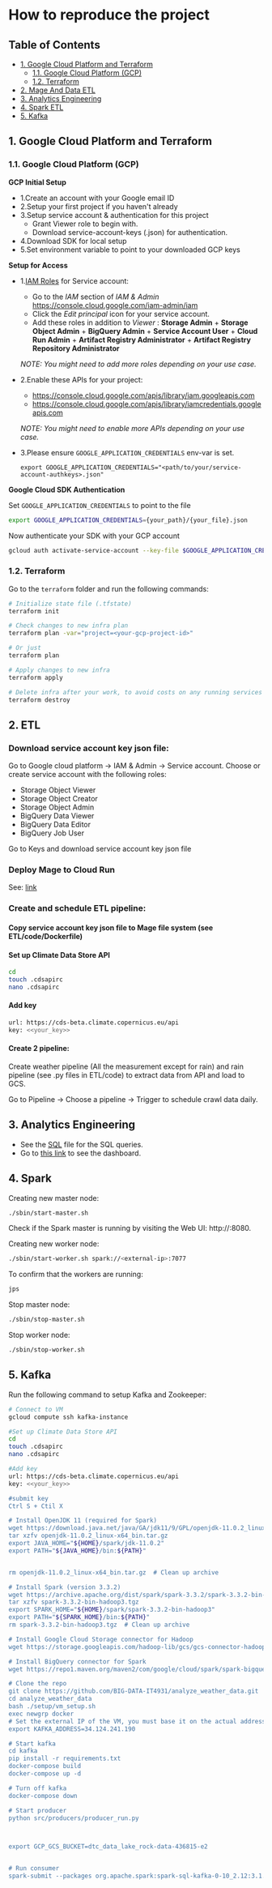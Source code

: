 # How to reproduce the project

## Table of Contents
- [1. Google Cloud Platform and Terraform](#1-google-cloud-platform-and-terraform)
   - [1.1. Google Cloud Platform (GCP)](#11-google-cloud-platform-gcp)
   - [1.2. Terraform](#12-terraform)
- [2. Mage And Data ETL](#2-mage-and-data-etl)
- [3. Analytics Engineering](#3-analytics-engineering)
- [4. Spark ETL](#4-spark)
- [5. Kafka](#5-kafka)


## 1. Google Cloud Platform and Terraform

### 1.1. Google Cloud Platform (GCP)

__GCP Initial Setup__

- 1.Create an account with your Google email ID
- 2.Setup your first project if you haven't already
- 3.Setup service account & authentication for this project
    - Grant Viewer role to begin with.
    - Download service-account-keys (.json) for authentication.
- 4.Download SDK for local setup
- 5.Set environment variable to point to your downloaded GCP keys

__Setup for Access__
 
- 1.[IAM Roles](https://cloud.google.com/storage/docs/access-control/iam-roles) for Service account:
   * Go to the *IAM* section of *IAM & Admin* https://console.cloud.google.com/iam-admin/iam
   * Click the *Edit principal* icon for your service account.
   * Add these roles in addition to *Viewer* : **Storage Admin** + **Storage Object Admin** + **BigQuery Admin**  + **Service Account User**  + **Cloud Run Admin** + **Artifact Registry Administrator** + **Artifact Registry Repository Administrator**

   _NOTE: You might need to add more roles depending on your use case._

   
- 2.Enable these APIs for your project:
   * https://console.cloud.google.com/apis/library/iam.googleapis.com
   * https://console.cloud.google.com/apis/library/iamcredentials.googleapis.com

   _NOTE: You might need to enable more APIs depending on your use case._
   
- 3.Please ensure `GOOGLE_APPLICATION_CREDENTIALS` env-var is set.
   ```shell
   export GOOGLE_APPLICATION_CREDENTIALS="<path/to/your/service-account-authkeys>.json"
   ```

__Google Cloud SDK Authentication__

Set `GOOGLE_APPLICATION_CREDENTIALS` to point to the file
```bash
export GOOGLE_APPLICATION_CREDENTIALS={your_path}/{your_file}.json
```

Now authenticate your SDK with your GCP account
```bash
gcloud auth activate-service-account --key-file $GOOGLE_APPLICATION_CREDENTIALS
```


### 1.2. Terraform

Go to the `terraform` folder and run the following commands:
```bash
# Initialize state file (.tfstate)
terraform init

# Check changes to new infra plan
terraform plan -var="project=<your-gcp-project-id>"

# Or just
terraform plan

# Apply changes to new infra
terraform apply

# Delete infra after your work, to avoid costs on any running services
terraform destroy
```


## 2. ETL
### Download service account key json file:

Go to Google cloud platform -> IAM & Admin -> Service account.
Choose or create service account with the following roles:
- Storage Object Viewer
- Storage Object Creator
- Storage Object Admin
- BigQuery Data Viewer
- BigQuery Data Editor
- BigQuery Job User

Go to Keys and download service account key json file

### Deploy Mage to Cloud Run

See: [link](https://docs.mage.ai/production/deploying-to-cloud/gcp/setup)

### Create and schedule ETL pipeline:

#### Copy service account key json file to Mage file system (see ETL/code/Dockerfile)

#### Set up Climate Data Store API
```bash
cd
touch .cdsapirc
nano .cdsapirc
```

#### Add key
```bash
url: https://cds-beta.climate.copernicus.eu/api
key: <<your_key>>
```

#### Create 2 pipeline:

Create weather pipeline (All the measurement except for rain) and rain pipeline (see .py files in ETL/code) to extract data from API and load to GCS.


Go to Pipeline -> Choose a pipeline -> Trigger to schedule crawl data daily.

## 3. Analytics Engineering

- See the [SQL](link) file for the SQL queries.
- Go to [this link](link) to see the dashboard.


## 4. Spark

Creating new master node:
```bash
./sbin/start-master.sh
```
Check if the Spark master is running by visiting the Web UI: http://<external-ip>:8080.

Creating new worker node:
```bash
./sbin/start-worker.sh spark://<external-ip>:7077
```
To confirm that the workers are running:
```bash
jps
```
Stop master node: 
```bash
./sbin/stop-master.sh
```

Stop worker node:
```bash
./sbin/stop-worker.sh
```


## 5. Kafka

Run the following command to setup Kafka and Zookeeper:
```bash
# Connect to VM
gcloud compute ssh kafka-instance

#Set up Climate Data Store API
cd
touch .cdsapirc
nano .cdsapirc

#Add key
url: https://cds-beta.climate.copernicus.eu/api
key: <<your_key>>

#submit key 
Ctrl S + Ctil X 

# Install OpenJDK 11 (required for Spark)
wget https://download.java.net/java/GA/jdk11/9/GPL/openjdk-11.0.2_linux-x64_bin.tar.gz
tar xzfv openjdk-11.0.2_linux-x64_bin.tar.gz
export JAVA_HOME="${HOME}/spark/jdk-11.0.2"
export PATH="${JAVA_HOME}/bin:${PATH}"


rm openjdk-11.0.2_linux-x64_bin.tar.gz  # Clean up archive

# Install Spark (version 3.3.2)
wget https://archive.apache.org/dist/spark/spark-3.3.2/spark-3.3.2-bin-hadoop3.tgz
tar xzfv spark-3.3.2-bin-hadoop3.tgz
export SPARK_HOME="${HOME}/spark/spark-3.3.2-bin-hadoop3"
export PATH="${SPARK_HOME}/bin:${PATH}"
rm spark-3.3.2-bin-hadoop3.tgz  # Clean up archive

# Install Google Cloud Storage connector for Hadoop
wget https://storage.googleapis.com/hadoop-lib/gcs/gcs-connector-hadoop3-2.2.5.jar

# Install BigQuery connector for Spark
wget https://repo1.maven.org/maven2/com/google/cloud/spark/spark-bigquery-with-dependencies_2.12/0.24.0/spark-bigquery-with-dependencies_2.12-0.24.0.jar

# Clone the repo
git clone https://github.com/BIG-DATA-IT4931/analyze_weather_data.git
cd analyze_weather_data
bash ./setup/vm_setup.sh
exec newgrp docker
# Set the external IP of the VM, you must base it on the actual address on your virtual machine
export KAFKA_ADDRESS=34.124.241.190

# Start kafka
cd kafka
pip install -r requirements.txt
docker-compose build
docker-compose up -d

# Turn off kafka
docker-compose down

# Start producer
python src/producers/producer_run.py 



export GCP_GCS_BUCKET=dtc_data_lake_rock-data-436815-e2


# Run consumer
spark-submit --packages org.apache.spark:spark-sql-kafka-0-10_2.12:3.1.3 --jars $SPARK_HOME/jars/spark-bigquery-with-dependencies_2.12-0.24.0.jar,$SPARK_HOME/jars/gcs-connector-hadoop3-2.2.5.jar src/consumers/consumer.py
```
